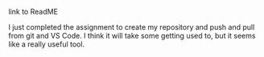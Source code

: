 link to ReadME

I just completed the assignment to create my repository and push and pull from git and VS Code. 
I think it will take some getting used to, but it seems like a really useful tool. 
